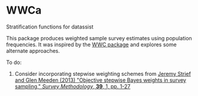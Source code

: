 # WWCa
Stratification functions for datassist

This package produces weighted sample survey estimates using population frequencies. It was inspired by the
[WWC package](https://github.com/heathermkrause/WWC) and explores some alternate approaches.

To do:
1. Consider incorporating stepwise weighting schemes from [Jeremy Strief and Glen Meeden (2013) "Objective stepwise Bayes weights in survey sampling," _Survey Methodology_,  __39__, 1, pp. 1-27](http://www.statcan.gc.ca/pub/12-001-x/12-001-x2013001-eng.pdf)

